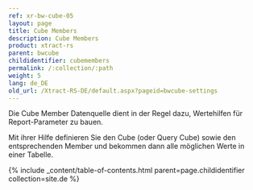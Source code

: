 ```yaml
---
ref: xr-bw-cube-05
layout: page
title: Cube Members
description: Cube Members
product: xtract-rs
parent: bwcube
childidentifier: cubemembers
permalink: /:collection/:path
weight: 5
lang: de_DE
old_url: /Xtract-RS-DE/default.aspx?pageid=bwcube-settings
---
```


Die Cube Member Datenquelle dient in der Regel dazu, Wertehilfen für Report-Parameter zu bauen.

Mit ihrer Hilfe definieren Sie den Cube (oder Query Cube) sowie den entsprechenden Member und bekommen dann alle möglichen Werte in einer Tabelle.

{% include _content/table-of-contents.html parent=page.childidentifier collection=site.de %}